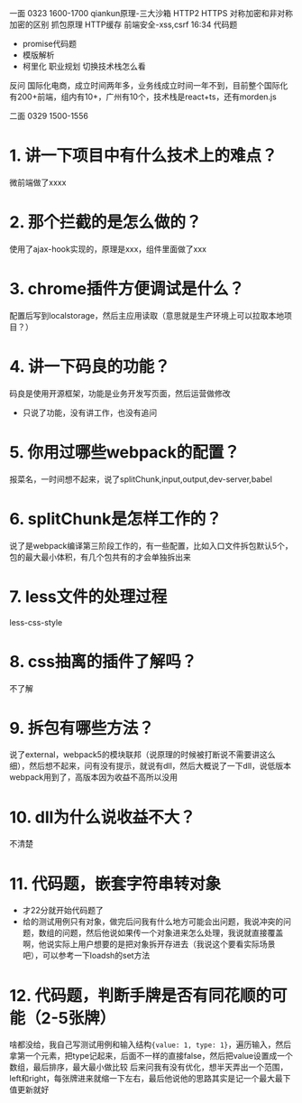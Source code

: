 一面 0323 1600-1700
qiankun原理-三大沙箱 
HTTP2
HTTPS
对称加密和非对称加密的区别
抓包原理
HTTP缓存
前端安全-xss,csrf
16:34
代码题
  - promise代码题
  - 模版解析
  - 柯里化
职业规划
切换技术栈怎么看

反问
国际化电商，成立时间两年多，业务线成立时间一年不到，目前整个国际化有200+前端，组内有10+，广州有10个，技术栈是react+ts，还有morden.js

二面 0329 1500-1556
# 1. 讲一下项目中有什么技术上的难点？
微前端做了xxxx
# 2. 那个拦截的是怎么做的？
使用了ajax-hook实现的，原理是xxx，组件里面做了xxx
# 3. chrome插件方便调试是什么？
配置后写到localstorage，然后主应用读取（意思就是生产环境上可以拉取本地项目？）
# 4. 讲一下码良的功能？
码良是使用开源框架，功能是业务开发写页面，然后运营做修改
- 只说了功能，没有讲工作，也没有追问
# 5. 你用过哪些webpack的配置？
报菜名，一时间想不起来，说了splitChunk,input,output,dev-server,babel
# 6. splitChunk是怎样工作的？
说了是webpack编译第三阶段工作的，有一些配置，比如入口文件拆包默认5个，包的最大最小体积，有几个包共有的才会单独拆出来
# 7. less文件的处理过程
less-css-style
# 8. css抽离的插件了解吗？
不了解
# 9. 拆包有哪些方法？
说了external，webpack5的模块联邦（说原理的时候被打断说不需要讲这么细），然后想不起来，问有没有提示，就说有dll，然后大概说了一下dll，说低版本webpack用到了，高版本因为收益不高所以没用
# 10. dll为什么说收益不大？
不清楚
# 11. 代码题，嵌套字符串转对象
- 才22分就开始代码题了
- 给的测试用例只有对象，做完后问我有什么地方可能会出问题，我说冲突的问题，数组的问题，然后他说如果传一个对象进来怎么处理，我说就直接覆盖啊，他说实际上用户想要的是把对象拆开存进去（我说这个要看实际场景吧），可以参考一下loadsh的set方法
# 12. 代码题，判断手牌是否有同花顺的可能（2-5张牌）
啥都没给，我自己写测试用例和输入结构`{value: 1, type: 1}`，遍历输入，然后拿第一个元素，把type记起来，后面不一样的直接false，然后把value设置成一个数组，最后排序，最大最小做比较
后来问我有没有优化，想半天弄出一个范围，left和right，每张牌进来就缩一下左右，最后他说他的思路其实是记一个最大最下值更新就好

